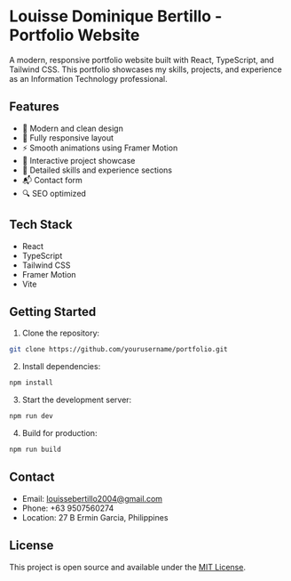 # Louisse Dominique Bertillo - Portfolio Website

A modern, responsive portfolio website built with React, TypeScript, and Tailwind CSS. This portfolio showcases my skills, projects, and experience as an Information Technology professional.

## Features

- 🎨 Modern and clean design
- 📱 Fully responsive layout
- ⚡ Smooth animations using Framer Motion
- 🎯 Interactive project showcase
- 📝 Detailed skills and experience sections
- 📬 Contact form
- 🔍 SEO optimized

## Tech Stack

- React
- TypeScript
- Tailwind CSS
- Framer Motion
- Vite

## Getting Started

1. Clone the repository:

```bash
git clone https://github.com/yourusername/portfolio.git
```

2. Install dependencies:

```bash
npm install
```

3. Start the development server:

```bash
npm run dev
```

4. Build for production:

```bash
npm run build
```

## Contact

- Email: louissebertillo2004@gmail.com
- Phone: +63 9507560274
- Location: 27 B Ermin Garcia, Philippines

## License

This project is open source and available under the [MIT License](LICENSE).
